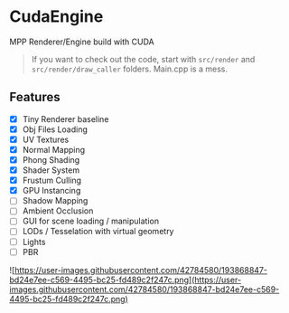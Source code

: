 # CudaEngine

MPP Renderer/Engine build with CUDA

> If you want to check out the code, start with `src/render` and `src/render/draw_caller` folders. Main.cpp is a mess.

## Features

- [X] Tiny Renderer baseline
- [X] Obj Files Loading
- [X] UV Textures
- [X] Normal Mapping
- [X] Phong Shading
- [X] Shader System
- [X] Frustum Culling
- [X] GPU Instancing
- [ ] Shadow Mapping
- [ ] Ambient Occlusion
- [ ] GUI for scene loading / manipulation
- [ ] LODs / Tesselation with virtual geometry
- [ ] Lights
- [ ] PBR

![https://user-images.githubusercontent.com/42784580/193868847-bd24e7ee-c569-4495-bc25-fd489c2f247c.png](https://user-images.githubusercontent.com/42784580/193868847-bd24e7ee-c569-4495-bc25-fd489c2f247c.png)
